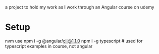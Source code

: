 a project to hold my work as I work through an Angular course on udemy

# Setup

   nvm use
   npm i -g @angular/cli@1.1.0
   npm i -g typescript  # used for typescript examples in course, not angular


